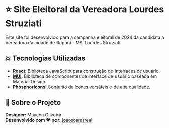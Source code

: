 # :star: Site Eleitoral da Vereadora Lourdes Struziati

Este site foi desenvolvido para a campanha eleitoral de 2024 da candidata a Vereadora da cidade de Itaporã - MS, Lourdes Struziati.

## :boom: Tecnologias Utilizadas

- **[React](https://react.dev/)**: Biblioteca JavaScript para construção de interfaces de usuário.
- **[MUI](https://mui.com/)**: Biblioteca de componentes de interface de usuário baseada em Material Design.
- **[PhosphorIcons](https://phosphoricons.com/)**: Conjunto de ícones versáteis e de alta qualidade.

## :crystal_ball: Sobre o Projeto

**Designer:** Maycon Oliveira  
**Desenvolvido com :heart: por:** [joaosoaresreal](http://joaosoares.dev.br)

